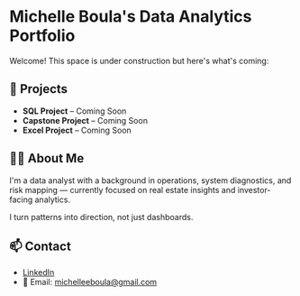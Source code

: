 # Michelle Boula's Data Analytics Portfolio

Welcome! This space is under construction but here's what's coming:

## 🔧 Projects

- **SQL Project** – Coming Soon  
- **Capstone Project** – Coming Soon  
- **Excel Project** – Coming Soon  

## 👩‍💻 About Me

I'm a data analyst with a background in operations, system diagnostics, and risk mapping — currently focused on real estate insights and investor-facing analytics. 

I turn patterns into direction, not just dashboards. 

## 📫 Contact

- [LinkedIn](https://www.linkedin.com/in/emboula)
- 📧 Email: michelleeboula@gmail.com
